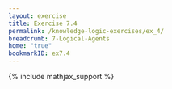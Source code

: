 ```yaml
---
layout: exercise
title: Exercise 7.4
permalink: /knowledge-logic-exercises/ex_4/
breadcrumb: 7-Logical-Agents
home: "true"
bookmarkID: ex7.4
---
```


{% include mathjax_support %}


